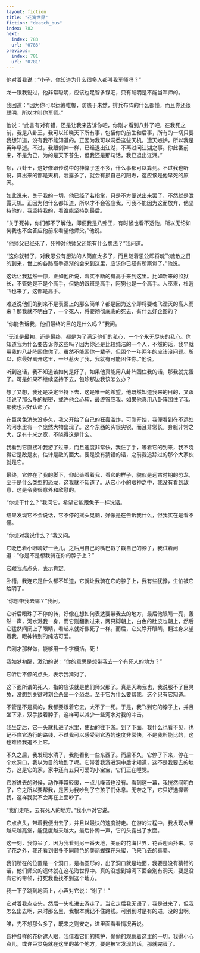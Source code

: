 ```yaml
---
layout: fiction
title: "花海世界"
fiction: "deatch_bus"
index: 782
next:
  index: 783
  url: "0783"
previous:
  index: 781
  url: "0781"
---
```

他对着我说：“小子，你知道为什么很多人都叫我军师吗？”

龙一跟我说过，他非常聪明，应该也足智多谋吧，只有聪明是不能当军师的。

我回道：“因为你可以运筹帷幄，防患于未然，排兵布阵的什么都懂，而且你还很聪明，所以才叫你军师。”

他说：“此言有对有错，还是让我来告诉你吧，你刚才看到八卦了吧，在我死之前，我是八卦王，我可以知晓天下所有事，包括你的前生和后事，所有的一切只要我想知道，没有我不能知道的。正因为我可以洞悉这些天机，遭天嫉妒，所以我是英年早逝。不过，我跟剑神一样，已经退出江湖，不再过问江湖之事。你此番前来，不是为己，为的是天下苍生，但我还是那句话，我已退出江湖。”

额，八卦王，这好像跟传说中的神算子差不多，什么事都可以算到。不过我也听说，算出来的都是天机，泄露多了，就会有损自己的阳寿，这应该是他早死的原因。

如此说来，关于我的一切，他已经了若指掌，只是不方便说出来罢了，不然就是泄露天机。正因为他什么都知道，所以才不会答应我，可我不能因为这而放弃，他坚持他的，我坚持我的，看谁能坚持到最后。

“关于死神，你们都不了解他，即便我是八卦王，有时候也看不透他，所以无论如何我也不会答应他前来看望他师父。”他说。

“他师父已经死了，死神对他师父还能有什么想法？”我问道。

“这你就错了，对我恩公有想法的人简直太多了，而且随着恩公即将魂飞魄散之日的到来，世上的各路高手逐渐的会来到这里，应该你已经有所察觉了。”他说。

这话让我猛然一惊，正如他所说，着实不断的有高手来到这里。比如新来的监狱长，不管她是不是个高手，但她的跟班是高手，阿狗也是一个高手。人巫来，杜逍飞也来了，这都是高手。

难道说他们的到来不是表面上的那么简单？都是因为这个即将要魂飞湮灭的高人而来？那我就不明白了，一个死人，将要彻彻底底的死去，有什么好企图的？

“你能告诉我，他们最终的目的是什么吗？”我问。

“无论是最初，还是最终，都是为了满足他们的私心，一个个永无尽头的私心。你知道我为什么要告诉你这些吗？因为你还是比较纯洁的一个人，不然的话，我早就用我的八卦阵困住你了。虽然不能困你一辈子，但困个一年两年的应该没问题。所以，你最好离开这里，一旦惹火了我，我就有可能困住你。”他说。

听到这话，我不知道该如何是好了，如果他真能用八卦阵困住我的话，那我就完蛋了。可是如果不继续坚持下去，包珍那边我该怎么办？

想了又想，我还是决定坚持下去，这是唯一的希望。他既然知道我来的目的，又跟我说了那么多的秘密，或许他会心软，最终答应我。如果他真用八卦阵困住了我，那我也只好认命了。

在巨灵兔消失没多久，我又开始了自己的狂轰滥炸，可刚开始，我便看到在不远处的河水里有一个庞然大物出现了。这个东西的头很尖锐，而且非常长，身躯非常之大，足有十米之宽，不晓得这是什么。

我看到它直接冲我游了过来，而且速度非常快，我住了手，等着它的到来，我不晓得它是敌是友，估计是敌的面大。要是没有猜错的话，之前我追踪过的那个大家伙就是它。

最终，它停在了我的脚下，仰起头看着我，看它的样子，貌似是远古时期的恐龙，至于是什么类型的恐龙，这我就不知道了。从它小小的眼神之中，我没有看到敌意，这是令我很意外和欣慰的。

“你想干什么？”我问它，希望它能跟兔子一样说话。

结果发现它不会说话，它不停的摇头晃脑，好像是在告诉我什么，但我实在是看不懂。

“你想对我说什么？”我又问。

它眨巴着小眼睛好一会儿，之后用自己的嘴巴戳了戳自己的脖子，我试着问道：“你是不是想我骑在你的脖子上？”

它跟我点点头，表示肯定。

卧槽，我连它是什么都不知道，它就让我骑在它的脖子上，我有些犹豫，生怕被它给阴了。

“你想带我去哪？”我问。

它听后眼珠子不停的转，好像在想如何表达要带我去的地方，最后他眼睛一亮，轰然一声，河水溅我一身，而它则翻倒过来，两只脚朝上，白色的肚皮也朝上，然后它猛然间闭上了眼睛，看起来就好像死了一样。而后，它又睁开眼睛，翻过身来望着我，眼神特别的纯洁可爱。

它刚才那样做，能够用一个字概括，死！

我如梦初醒，激动的说：“你的意思是想带我去一个有死人的地方？”

它听后不停的点头，表示我猜对了。

这下面所谓的死人，指的应该就是他们师父那了。真是天助我也，我说服不了巨灵兔，没想到关键时刻会杀出一个恐龙。至于它为什么要帮我，这个只有它知道。

不管是不是真的，我都要跟着它去，大不了一死。于是，我飞到它的脖子上，并且坐下来，双手搂着脖子，这样可以减少一些河水对我的冲击。

我坐定后，它一头就扎进了水里，使劲的往下游。到了下面，我什么也看不见，也记不住它游行的路线，不过我可以感受到它游的速度非常快，不是我所能比的，这也难怪我追不上它。

不久之后，我发现水清了，我能看到一些东西了。而后不久，它停了下来，停在一个水洞口，我以为目的地到了呢。它带着我游进洞中后才知道，这不是我要去的地方，这是它的家，家中还有五只可爱的小宝宝，它们正在睡觉。

它游进去的时候，动作非常轻缓，一点儿噪音也没有。看到这一幕，我恍然间明白了，它之所以要帮我，是因为我吵到了它孩子们休息。无奈之下，它只好选择帮我，这样我就不会再在上面吵了。

“我们走吧，去有死人的地方。”我小声对它说。

它点点头，带着我便出去了，并且以最快的速度游走。在游的过程中，我发现水里越来越亮堂，能见度越来越大，最后扑腾一声，它的头露出了水面。

这一刻，我惊呆了，因为我看到另一番天地，美丽的花海世界，花香迎面扑来。除了花之外，我还看到很多不同颜色的美丽蝴蝶在采蜜，飞来飞去的真美。

我们所在的位置是一个洞口，是椭圆形的，出了洞口就是地面，我要是没有猜错的话，他们师父的遗体就在这花海世界中。真的没想到锦河下面会别有洞天，要是没有它的带领，打死我也找不到这个地方。

我一下子跳到地面上，小声对它说：“谢了！”

它对着我点点头，然后一头扎进去游走了。当它走后我无语了，我是进来了，但我怎么出去啊，来时那么黑，我根本就记不住路线。可别到时是有的进，没的出啊。

唉，先不想那么多了，既来之则安之，进里面看看情况再说。

各种各样的花树遮人眼，我借着它们的掩护，偷偷的观察着这里的一切。我得小心点儿，或许巨灵兔就在这里的某个地方，要是被它发现的话，那就完蛋了。